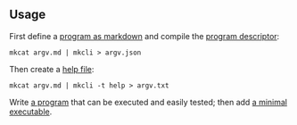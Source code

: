 ## Usage

First define a [program as markdown](/doc/example/argv.md) and compile the [program descriptor](/doc/example/argv.json):

```shell
mkcat argv.md | mkcli > argv.json
```

Then create a [help file](/doc/example/argv.txt):

```shell
mkcat argv.md | mkcli -t help > argv.txt
```

Write [a program](/doc/example/argv.js) that can be executed and easily tested; then add [a minimal executable](/doc/example/argv).
